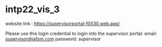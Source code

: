 # intp22_vis_3

website link : https://supervisorportal-f0530.web.app/

Please use this login credential to login into the supervisor portal:
  email: supervisor@iafsm.com
  password: supervisor
  

